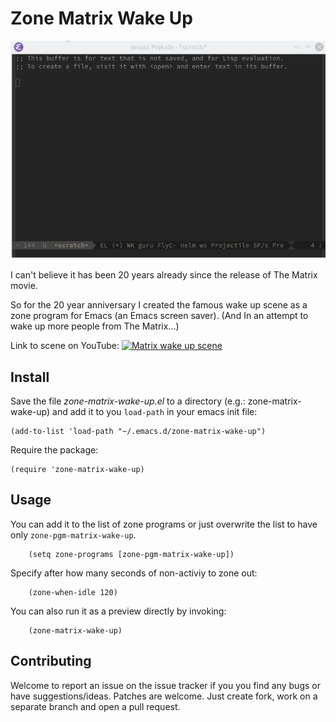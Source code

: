 # Zone Matrix Wake Up

![Demo](gifs/zone-matrix-wake-up-demo.gif)

I can't believe it has been 20 years already since the release of The Matrix movie.

So for the 20 year anniversary I created the famous wake up scene as a zone program for Emacs (an Emacs screen saver). (And In an attempt to wake up more people from The Matrix...)

Link to scene on YouTube:
[![Matrix wake up scene](http://img.youtube.com/vi/Smwrw4sNCxE/0.jpg)](http://www.youtube.com/watch?v=Smwrw4sNCxE)

## Install
Save the file *zone-matrix-wake-up.el* to a directory (e.g.: zone-matrix-wake-up)  and add it to you `load-path` in your emacs init file:

    (add-to-list 'load-path "~/.emacs.d/zone-matrix-wake-up")

Require the package:

    (require 'zone-matrix-wake-up)

## Usage

You can add it to the list of zone programs or just overwrite the list to have only `zone-pgm-matrix-wake-up`.
``` emacs-lisp
    (setq zone-programs [zone-pgm-matrix-wake-up])
```

Specify after how many seconds of non-activiy to zone out:
``` emacs-lisp
    (zone-when-idle 120)
```

You can also run it as a preview directly by invoking:
``` emacs-lisp
    (zone-matrix-wake-up)
```
## Contributing
Welcome to report an issue on the issue tracker if you you find any bugs or have suggestions/ideas. Patches are welcome. Just create fork, work on a separate branch and open a pull request.

